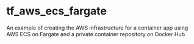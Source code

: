 # tf_aws_ecs_fargate
An example of creating the AWS infrastructure for a container app using AWS ECS on Fargate and a private container repository on Docker Hub
